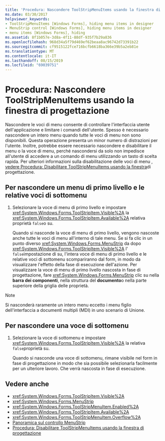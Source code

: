 ```yaml
---
title: 'Procedura: Nascondere ToolStripMenuItems usando la finestra di progettazione'
ms.date: 03/30/2017
helpviewer_keywords:
- ToolStripMenuItems [Windows Forms], hiding menu items in designer
- MenuStrip control [Windows Forms], hiding menu items in designer
- menu items [Windows Forms], hiding
ms.assetid: 8f1b057e-3d8a-4f11-88df-935f7b29a836
ms.openlocfilehash: 968d34a5f79d469ef62beaa8ac96742d73391b22
ms.sourcegitcommit: cf9515122fce716bcfb6618ba366e39b5a2eb81e
ms.translationtype: MT
ms.contentlocale: it-IT
ms.lasthandoff: 08/15/2019
ms.locfileid: "69039751"
---
```

# <a name="how-to-hide-toolstripmenuitems-using-the-designer"></a>Procedura: Nascondere ToolStripMenuItems usando la finestra di progettazione
Nascondere le voci di menu consente di controllare l'interfaccia utente dell'applicazione e limitare i comandi dell'utente. Spesso è necessario nascondere un intero menu quando tutte le voci di menu non sono disponibili. Questa operazione presenta un minor numero di distrazioni per l'utente. Inoltre, potrebbe essere necessario nascondere e disabilitare il menu o la voce di menu, perché nascondersi da solo non impedisce all'utente di accedere a un comando di menu utilizzando un tasto di scelta rapida. Per ulteriori informazioni sulla disabilitazione delle voci di menu [, vedere Procedura: Disabilitare ToolStripMenuItems usando la finestra](how-to-disable-toolstripmenuitems-using-the-designer.md)di progettazione.

## <a name="to-hide-a-top-level-menu-and-its-submenu-items"></a>Per nascondere un menu di primo livello e le relative voci di sottomenu

1. Selezionare la voce di menu di primo livello e impostare <xref:System.Windows.Forms.ToolStripItem.Visible%2A> la <xref:System.Windows.Forms.ToolStripItem.Available%2A> relativa proprietà `false`o su.

     Quando si nasconde la voce di menu di primo livello, vengono nascoste anche tutte le voci di menu all'interno di tale menu. Se si fa clic in un punto diverso <xref:System.Windows.Forms.MenuStrip> da dopo <xref:System.Windows.Forms.ToolStripItem.Visible%2A> l' `false`impostazione di su, l'intera voce di menu di primo livello e le relative voci di sottomenu scompariranno dal form, in modo da visualizzare l'effetto della fase di esecuzione dell'azione. Per visualizzare la voce di menu di primo livello nascosta in fase di progettazione, fare <xref:System.Windows.Forms.MenuStrip> clic su nella **barra dei componenti**, nella struttura del **documento**o nella parte superiore della griglia delle proprietà.

> [!NOTE]
>  Si nasconderà raramente un intero menu eccetto i menu figlio dell'interfaccia a documenti multipli (MDI) in uno scenario di Unione.

## <a name="to-hide-a-submenu-item"></a>Per nascondere una voce di sottomenu

1. Selezionare la voce di sottomenu e impostare <xref:System.Windows.Forms.ToolStripItem.Visible%2A> la relativa `false`proprietà su.

     Quando si nasconde una voce di sottomenu, rimane visibile nel form in fase di progettazione in modo che sia possibile selezionarla facilmente per un ulteriore lavoro. Che verrà nascosta in fase di esecuzione.

## <a name="see-also"></a>Vedere anche

- <xref:System.Windows.Forms.ToolStripItem.Visible%2A>
- <xref:System.Windows.Forms.MenuStrip>
- <xref:System.Windows.Forms.ToolStripMenuItem.Enabled%2A>
- <xref:System.Windows.Forms.ToolStripItem.Available%2A>
- <xref:System.Windows.Forms.ToolStripMenuItem.Overflow%2A>
- [Panoramica sul controllo MenuStrip](menustrip-control-overview-windows-forms.md)
- [Procedura: Disabilitare ToolStripMenuItems usando la finestra di progettazione](how-to-disable-toolstripmenuitems-using-the-designer.md)
